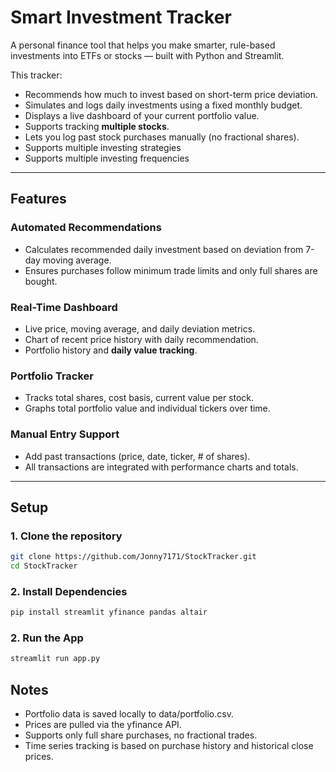 # Smart Investment Tracker

A personal finance tool that helps you make smarter, rule-based investments into ETFs or stocks — built with Python and Streamlit.

This tracker:
- Recommends how much to invest based on short-term price deviation.
- Simulates and logs daily investments using a fixed monthly budget.
- Displays a live dashboard of your current portfolio value.
- Supports tracking **multiple stocks**.
- Lets you log past stock purchases manually (no fractional shares).
- Supports multiple investing strategies
- Supports multiple investing frequencies

---

## Features

### Automated Recommendations
- Calculates recommended daily investment based on deviation from 7-day moving average.
- Ensures purchases follow minimum trade limits and only full shares are bought.

### Real-Time Dashboard
- Live price, moving average, and daily deviation metrics.
- Chart of recent price history with daily recommendation.
- Portfolio history and **daily value tracking**.

### Portfolio Tracker
- Tracks total shares, cost basis, current value per stock.
- Graphs total portfolio value and individual tickers over time.

### Manual Entry Support
- Add past transactions (price, date, ticker, # of shares).
- All transactions are integrated with performance charts and totals.

---

## Setup

### 1. Clone the repository

```bash
git clone https://github.com/Jonny7171/StockTracker.git
cd StockTracker
```
### 2. Install Dependencies

```bash
pip install streamlit yfinance pandas altair
```

### 2. Run the App
```bash
streamlit run app.py
```

## Notes
- Portfolio data is saved locally to data/portfolio.csv.
- Prices are pulled via the yfinance API.
- Supports only full share purchases, no fractional trades.
- Time series tracking is based on purchase history and historical close prices.
